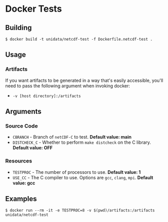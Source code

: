 # Docker Tests

## Building

    $ docker build -t unidata/netcdf-test -f Dockerfile.netcdf-test .

## Usage

### Artifacts

If you want artifacts to be generated in a way that's easily accessible, you'll need to pass the following argument when invoking docker:

*  `-v [host directory]:/artifacts`

## Arguments

### Source Code

* `CBRANCH` - Branch of `netCDF-C` to test. **Default value: main**
* `DISTCHECK_C` - Whether to perform `make distcheck` on the C library.  **Default value: OFF**

### Resources

* `TESTPROC` - The number of processors to use. **Default value: 1**
* `USE_CC` - The C compiler to use.  Options are `gcc`, `clang`, `mpi`.  **Default value: gcc**


## Examples

    $ docker run --rm -it -e TESTPROC=8 -v $(pwd)/artifacts:/artifacts unidata/netcdf-test 